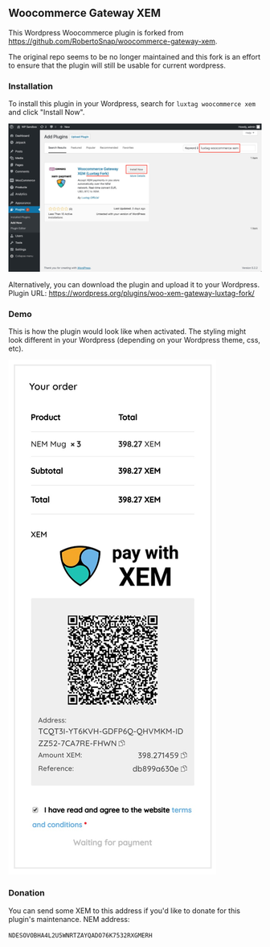 ## Woocommerce Gateway XEM

This Wordpress Woocommerce plugin is forked from https://github.com/RobertoSnap/woocommerce-gateway-xem. 

The original repo seems to be no longer maintained and this fork is an effort to ensure that the plugin will still be usable for current wordpress.

### Installation

To install this plugin in your Wordpress, search for `luxtag woocommerce xem` and click "Install Now".

![](screenshots/search-plugin.jpg)

Alternatively, you can download the plugin and upload it to your Wordpress. Plugin URL:
https://wordpress.org/plugins/woo-xem-gateway-luxtag-fork/

### Demo

This is how the plugin would look like when activated. The styling might look different in your Wordpress (depending on your Wordpress theme, css, etc).

![](screenshots/demo.jpg)

### Donation

You can send some XEM to this address if you'd like to donate for this plugin's maintenance. NEM address:

`NDESOVOBHA4L2U5WNRTZAYQADO76K7532RXGMERH`